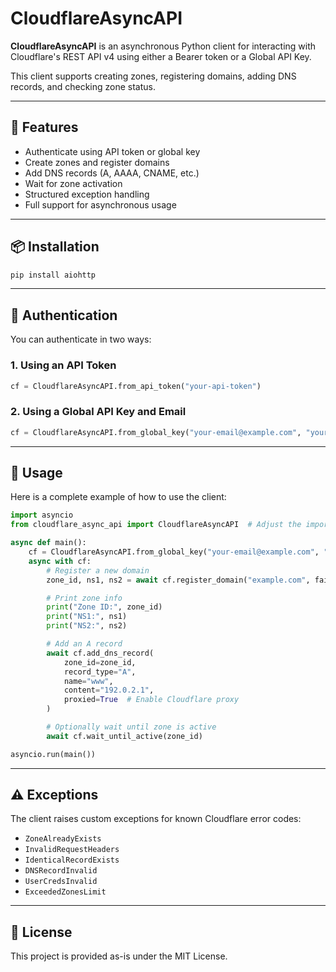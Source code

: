 # CloudflareAsyncAPI

**CloudflareAsyncAPI** is an asynchronous Python client for interacting with Cloudflare's REST API v4 using either a Bearer token or a Global API Key.

This client supports creating zones, registering domains, adding DNS records, and checking zone status.

---

## 🚀 Features

- Authenticate using API token or global key
- Create zones and register domains
- Add DNS records (A, AAAA, CNAME, etc.)
- Wait for zone activation
- Structured exception handling
- Full support for asynchronous usage

---

## 📦 Installation

```bash
pip install aiohttp
```

---

## 🔐 Authentication

You can authenticate in two ways:

### 1. Using an API Token

```python
cf = CloudflareAsyncAPI.from_api_token("your-api-token")
```

### 2. Using a Global API Key and Email

```python
cf = CloudflareAsyncAPI.from_global_key("your-email@example.com", "your-global-api-key")
```

---

## 🧰 Usage

Here is a complete example of how to use the client:

```python
import asyncio
from cloudflare_async_api import CloudflareAsyncAPI  # Adjust the import path as needed

async def main():
    cf = CloudflareAsyncAPI.from_global_key("your-email@example.com", "your-global-api-key")
    async with cf:
        # Register a new domain
        zone_id, ns1, ns2 = await cf.register_domain("example.com", fail_if_exists=False)

        # Print zone info
        print("Zone ID:", zone_id)
        print("NS1:", ns1)
        print("NS2:", ns2)

        # Add an A record
        await cf.add_dns_record(
            zone_id=zone_id,
            record_type="A",
            name="www",
            content="192.0.2.1",
            proxied=True  # Enable Cloudflare proxy
        )

        # Optionally wait until zone is active
        await cf.wait_until_active(zone_id)

asyncio.run(main())
```

---

## ⚠️ Exceptions

The client raises custom exceptions for known Cloudflare error codes:

- `ZoneAlreadyExists`
- `InvalidRequestHeaders`
- `IdenticalRecordExists`
- `DNSRecordInvalid`
- `UserCredsInvalid`
- `ExceededZonesLimit`

---

## 📄 License

This project is provided as-is under the MIT License.